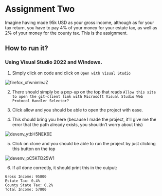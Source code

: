 # Assignment Two
Imagine having made 95k USD as your gross income, although as for your tax return, you have to pay 4% of your money for your estate tax, as well as 2% of your money for the county tax. This is the assignment.

## How to run it?
### Using Visual Studio 2022 and Windows.
1. Simply click on code and click on `Open with Visual Studio`

![firefox_xfwnimleJZ](https://github.com/user-attachments/assets/a1e7fa14-8df8-41b7-9d09-ef81ff9b89e4)

2. There should simply be a pop-up on the top that reads `Allow this site to open the git-client link with Microsoft Visual Studio Web Protocol Handler Selector?`

3. Click allow and you should be able to open the project with ease.

4. This should bring you here (because I made the project, it'll give me the error that the path already exists, you shouldn't worry about this)

![devenv_ytbH5NEK9E](https://github.com/user-attachments/assets/e8225e20-8c55-4802-84bd-31796d757c8d)

5. Click on clone and you should be able to run the project by just clicking this button on the top

![devenv_pC5KTD25W1](https://github.com/user-attachments/assets/daa09c02-b3d9-4c82-b95c-74f828445966)

6. If all done correctly, it should print this in the output:

```
Gross Income: 95000
Estate Tax: 0.4%
County State Tax: 0.2%
Total Income: 57000
```
